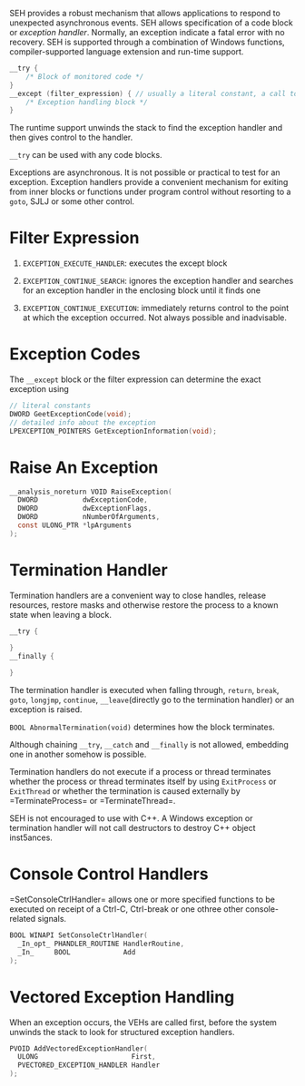 SEH provides a robust mechanism that allows applications to respond to unexpected asynchronous events. SEH allows specification of a code block or _exception handler_. Normally, an exception indicate a fatal error with no recovery. SEH is supported through a combination of Windows functions, compiler-supported language extension and run-time support.

```c
__try {
    /* Block of monitored code */
}
__except (filter_expression) { // usually a literal constant, a call to filter function or a conditional expression
    /* Exception handling block */
}

```

The runtime support unwinds the stack to find  the exception handler and then gives control to the handler.

`__try` can be used with any code blocks.

Exceptions are asynchronous. It is not possible or practical to test for an exception. Exception handlers provide a convenient mechanism for exiting from inner blocks or functions under program control without resorting to a `goto`, SJLJ or some other control.

# Filter Expression 

1. `EXCEPTION_EXECUTE_HANDLER`: executes the except block

2. `EXCEPTION_CONTINUE_SEARCH`: ignores the exception handler and searches for an exception handler in the enclosing block until it finds one

3. `EXCEPTION_CONTINUE_EXECUTION`: immediately returns control to the point at which the exception occurred. Not always possible and inadvisable.

# Exception Codes

The `__except` block or the filter expression can determine the exact exception using 

```c
// literal constants
DWORD GeetExceptionCode(void);
// detailed info about the exception
LPEXCEPTION_POINTERS GetExceptionInformation(void);
```

# Raise An Exception

```c
__analysis_noreturn VOID RaiseException(
  DWORD           dwExceptionCode,
  DWORD           dwExceptionFlags,
  DWORD           nNumberOfArguments,
  const ULONG_PTR *lpArguments
);
```

# Termination Handler

Termination handlers are a convenient way to close handles, release resources, restore masks and otherwise restore the process to a known state when leaving a block.

```c
__try {

}
__finally {
   
}
```

The termination handler is executed when falling through, `return`, `break`, `goto`, `longjmp`, `continue`, `__leave`(directly go to the termination handler) or an exception is raised.

`BOOL AbnormalTermination(void)` determines how the block terminates.

Although chaining `__try`, `__catch` and `__finally` is not allowed, embedding one in another somehow is possible.

Termination handlers do not execute if a process or thread terminates whether the process or thread terminates itself by using `ExitProcess` or `ExitThread` or whether the termination is caused externally by =TerminateProcess= or =TerminateThread=.

SEH is not encouraged to use with C++. A Windows exception or termination handler will not call destructors to destroy C++ object inst5ances.

# Console Control Handlers

=SetConsoleCtrlHandler= allows one or more specified functions to be executed on receipt of a Ctrl-C, Ctrl-break or one othree other console-related signals.

```c
BOOL WINAPI SetConsoleCtrlHandler(
  _In_opt_ PHANDLER_ROUTINE HandlerRoutine,
  _In_     BOOL             Add
);
```

# Vectored Exception Handling

When an exception occurs, the VEHs are called first, before the system unwinds the stack to look for structured exception handlers.

```c
PVOID AddVectoredExceptionHandler(
  ULONG                       First,
  PVECTORED_EXCEPTION_HANDLER Handler
);
```
